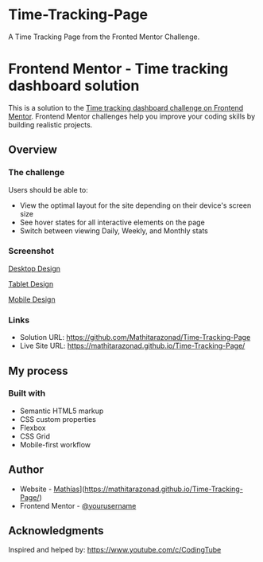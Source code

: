 # Time-Tracking-Page
A Time Tracking Page from the Fronted Mentor Challenge.

# Frontend Mentor - Time tracking dashboard solution

This is a solution to the [Time tracking dashboard challenge on Frontend Mentor](https://www.frontendmentor.io/challenges/time-tracking-dashboard-UIQ7167Jw). Frontend Mentor challenges help you improve your coding skills by building realistic projects. 

## Overview

### The challenge

Users should be able to:

- View the optimal layout for the site depending on their device's screen size
- See hover states for all interactive elements on the page
- Switch between viewing Daily, Weekly, and Monthly stats

### Screenshot

[Desktop Design](/screenshots/Desktop-Design.PNG)

[Tablet Design](/screenshots/Tablet-Design.PNG)

[Mobile Design](./screenshots/Mobile-Design.PNG)

### Links

- Solution URL: https://github.com/Mathitarazonad/Time-Tracking-Page
- Live Site URL: https://mathitarazonad.github.io/Time-Tracking-Page/

## My process

### Built with

- Semantic HTML5 markup
- CSS custom properties
- Flexbox
- CSS Grid
- Mobile-first workflow

## Author

- Website - [Mathías]([https://www.your-site.com)](https://mathitarazonad.github.io/Time-Tracking-Page/)
- Frontend Mentor - [@yourusername](https://www.frontendmentor.io/profile/Mathitarazonad)

## Acknowledgments

Inspired and helped by: https://www.youtube.com/c/CodingTube
